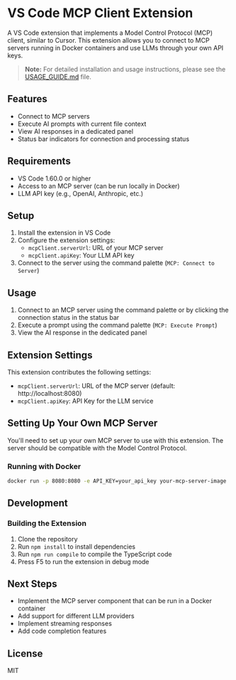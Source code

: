 # VS Code MCP Client Extension

A VS Code extension that implements a Model Control Protocol (MCP) client, similar to Cursor. This extension allows you to connect to MCP servers running in Docker containers and use LLMs through your own API keys.

> **Note:** For detailed installation and usage instructions, please see the [USAGE_GUIDE.md](USAGE_GUIDE.md) file.

## Features

- Connect to MCP servers
- Execute AI prompts with current file context
- View AI responses in a dedicated panel
- Status bar indicators for connection and processing status

## Requirements

- VS Code 1.60.0 or higher
- Access to an MCP server (can be run locally in Docker)
- LLM API key (e.g., OpenAI, Anthropic, etc.)

## Setup

1. Install the extension in VS Code
2. Configure the extension settings:
   - `mcpClient.serverUrl`: URL of your MCP server
   - `mcpClient.apiKey`: Your LLM API key
3. Connect to the server using the command palette (`MCP: Connect to Server`)

## Usage

1. Connect to an MCP server using the command palette or by clicking the connection status in the status bar
2. Execute a prompt using the command palette (`MCP: Execute Prompt`)
3. View the AI response in the dedicated panel

## Extension Settings

This extension contributes the following settings:

* `mcpClient.serverUrl`: URL of the MCP server (default: http://localhost:8080)
* `mcpClient.apiKey`: API Key for the LLM service

## Setting Up Your Own MCP Server

You'll need to set up your own MCP server to use with this extension. The server should be compatible with the Model Control Protocol.

### Running with Docker

```bash
docker run -p 8080:8080 -e API_KEY=your_api_key your-mcp-server-image
```

## Development

### Building the Extension

1. Clone the repository
2. Run `npm install` to install dependencies
3. Run `npm run compile` to compile the TypeScript code
4. Press F5 to run the extension in debug mode

## Next Steps

- Implement the MCP server component that can be run in a Docker container
- Add support for different LLM providers
- Implement streaming responses
- Add code completion features

## License

MIT
